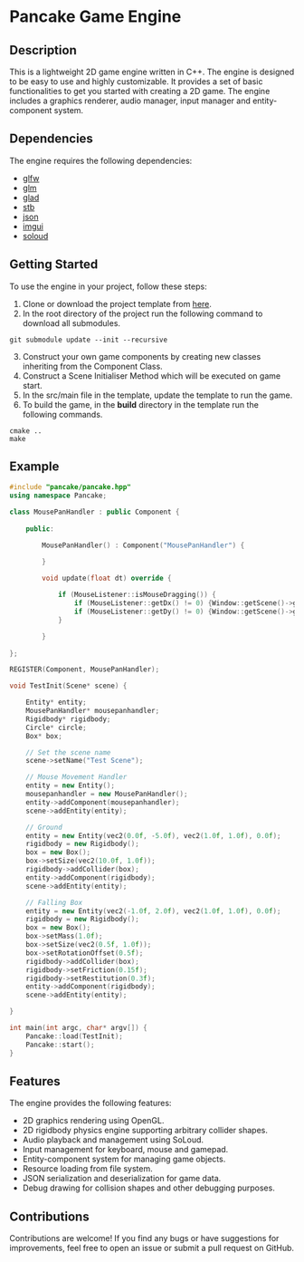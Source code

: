 # Pancake Game Engine

## Description
This is a lightweight 2D game engine written in C++. The engine is designed to be easy to use and highly customizable. It provides a set of basic functionalities to get you started with creating a 2D game. The engine includes a graphics renderer, audio manager, input manager and entity-component system.

## Dependencies
The engine requires the following dependencies:
- [glfw](https://github.com/glfw/glfw)
- [glm](https://github.com/g-truc/glm)
- [glad](https://glad.dav1d.de/)
- [stb](https://github.com/nothings/stb)
- [json](https://github.com/nlohmann/json)
- [imgui](https://github.com/ocornut/imgui)
- [soloud](https://github.com/jarikomppa/soloud)

## Getting Started
To use the engine in your project, follow these steps:

1. Clone or download the project template from [here](https://github.com/RohanFredriksson/PancakeTemplate).
2. In the root directory of the project run the following command to download all submodules.
```
git submodule update --init --recursive
```
3. Construct your own game components by creating new classes inheriting from the Component Class.
4. Construct a Scene Initialiser Method which will be executed on game start. 
5. In the src/main file in the template, update the template to run the game.
6. To build the game, in the **build** directory in the template run the following commands.
```
cmake ..
make
```

## Example
```c++
#include "pancake/pancake.hpp"
using namespace Pancake;

class MousePanHandler : public Component {
   
    public:

        MousePanHandler() : Component("MousePanHandler") {

        }

        void update(float dt) override {
            
            if (MouseListener::isMouseDragging()) {
                if (MouseListener::getDx() != 0) {Window::getScene()->getCamera()->addPosition(vec2(-MouseListener::getWorldDx(), 0.0f));}
                if (MouseListener::getDy() != 0) {Window::getScene()->getCamera()->addPosition(vec2(0.0f, -MouseListener::getWorldDy()));}
            }

        } 
        
};

REGISTER(Component, MousePanHandler);

void TestInit(Scene* scene) {

    Entity* entity;
    MousePanHandler* mousepanhandler;
    Rigidbody* rigidbody;
    Circle* circle;
    Box* box;

    // Set the scene name
    scene->setName("Test Scene");

    // Mouse Movement Handler
    entity = new Entity();
    mousepanhandler = new MousePanHandler();
    entity->addComponent(mousepanhandler);
    scene->addEntity(entity);

    // Ground
    entity = new Entity(vec2(0.0f, -5.0f), vec2(1.0f, 1.0f), 0.0f);
    rigidbody = new Rigidbody();
    box = new Box();
    box->setSize(vec2(10.0f, 1.0f));
    rigidbody->addCollider(box);
    entity->addComponent(rigidbody);
    scene->addEntity(entity);

    // Falling Box
    entity = new Entity(vec2(-1.0f, 2.0f), vec2(1.0f, 1.0f), 0.0f);
    rigidbody = new Rigidbody();
    box = new Box();
    box->setMass(1.0f);
    box->setSize(vec2(0.5f, 1.0f));
    box->setRotationOffset(0.5f);
    rigidbody->addCollider(box);
    rigidbody->setFriction(0.15f);
    rigidbody->setRestitution(0.3f);
    entity->addComponent(rigidbody);
    scene->addEntity(entity);

}

int main(int argc, char* argv[]) {
    Pancake::load(TestInit);
    Pancake::start();
}
```

## Features
The engine provides the following features:
- 2D graphics rendering using OpenGL.
- 2D rigidbody physics engine supporting arbitrary collider shapes.
- Audio playback and management using SoLoud.
- Input management for keyboard, mouse and gamepad.
- Entity-component system for managing game objects.
- Resource loading from file system.
- JSON serialization and deserialization for game data.
- Debug drawing for collision shapes and other debugging purposes.

## Contributions
Contributions are welcome! If you find any bugs or have suggestions for improvements, feel free to open an issue or submit a pull request on GitHub.

